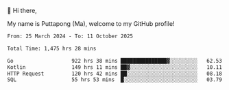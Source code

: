 👋 Hi there,

My name is Puttapong (Ma), welcome to my GitHub profile!

<!--START_SECTION:waka-->

```txt
From: 25 March 2024 - To: 11 October 2025

Total Time: 1,475 hrs 28 mins

Go                   922 hrs 38 mins ███████████████▓░░░░░░░░░   62.53 %
Kotlin               149 hrs 11 mins ██▓░░░░░░░░░░░░░░░░░░░░░░   10.11 %
HTTP Request         120 hrs 42 mins ██░░░░░░░░░░░░░░░░░░░░░░░   08.18 %
SQL                  55 hrs 53 mins  █░░░░░░░░░░░░░░░░░░░░░░░░   03.79 %
```

<!--END_SECTION:waka-->
